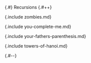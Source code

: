 
{.#} Recursions
{.#++}

{.include zombies.md}

{.include you-complete-me.md}

{.include your-fathers-parenthesis.md}

{.include towers-of-hanoi.md}

{.#--}
